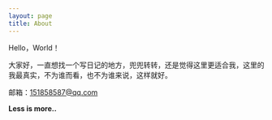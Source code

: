 ```yaml
---
layout: page
title: About
---
```


Hello，World！

大家好，一直想找一个写日记的地方，兜兜转转，还是觉得这里更适合我，这里的我最真实，不为谁而看，也不为谁来说，这样就好。

<p>邮箱：<a href="mailto:151858587@qq.com">151858587@qq.com</a></p>

**Less is more..**
